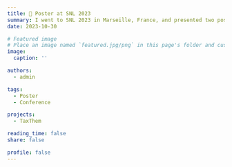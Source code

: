 ```yaml
---
title: 👥 Poster at SNL 2023
summary: I went to SNL 2023 in Marseille, France, and presented two posters
date: 2023-10-30

# Featured image
# Place an image named `featured.jpg/png` in this page's folder and customize its options here.
image:
  caption: ''

authors:
  - admin

tags:
  - Poster
  - Conference

projects:
  - TaxThem

reading_time: false
share: false

profile: false
---
```

